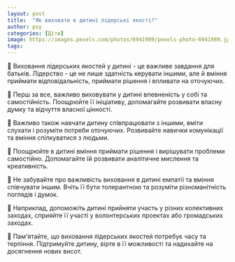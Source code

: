 ```yaml
---
layout: post
title:  "Як виховати в дитині лідерські якості?"
author: psy
categories: [Діти]
image: https://images.pexels.com/photos/6941989/pexels-photo-6941989.jpeg?auto=compress&cs=tinysrgb&fit=crop&h=627&w=1200
tags: 
---
```


🌟 Виховання лідерських якостей у дитині - це важливе завдання для батьків. Лідерство - це не лише здатність керувати іншими, але й вміння приймати відповідальність, приймати рішення і впливати на оточуючих.

🌟 Перш за все, важливо виховувати у дитині впевненість у собі та самостійність. Поощрюйте її ініціативу, допомагайте розвивати власну думку та відчуття власної цінності.

🌟 Важливо також навчати дитину співпрацювати з іншими, вміти слухати і розуміти потреби оточуючих. Розвивайте навички комунікації та вміння спілкуватися з людьми.

🌟 Поощрюйте в дитині вміння приймати рішення і вирішувати проблеми самостійно. Допомагайте їй розвивати аналітичне мислення та креативність.

🌟 Не забувайте про важливість виховання в дитині емпатії та вміння співчувати іншим. Вчіть її бути толерантною та розуміти різноманітність поглядів і думок.

🌟 Наприклад, допоможіть дитині прийняти участь у різних колективних заходах, сприяйте її участі у волонтерських проектах або громадських заходах.

🌟 Пам'ятайте, що виховання лідерських якостей потребує часу та терпіння. Підтримуйте дитину, вірте в її можливості та надихайте на досягнення нових висот.


